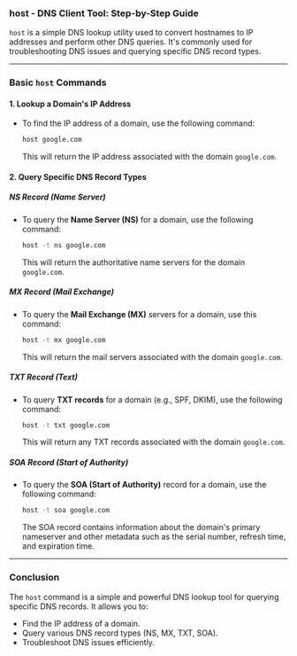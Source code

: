 ### **host - DNS Client Tool: Step-by-Step Guide**

`host` is a simple DNS lookup utility used to convert hostnames to IP addresses and perform other DNS queries. It's commonly used for troubleshooting DNS issues and querying specific DNS record types.

---

### **Basic `host` Commands**

#### **1. Lookup a Domain's IP Address**
- To find the IP address of a domain, use the following command:
  ```bash
  host google.com
  ```
  This will return the IP address associated with the domain `google.com`.

#### **2. Query Specific DNS Record Types**

##### **NS Record (Name Server)**
- To query the **Name Server (NS)** for a domain, use the following command:
  ```bash
  host -t ns google.com
  ```
  This will return the authoritative name servers for the domain `google.com`.

##### **MX Record (Mail Exchange)**
- To query the **Mail Exchange (MX)** servers for a domain, use this command:
  ```bash
  host -t mx google.com
  ```
  This will return the mail servers associated with the domain `google.com`.

##### **TXT Record (Text)**
- To query **TXT records** for a domain (e.g., SPF, DKIM), use the following command:
  ```bash
  host -t txt google.com
  ```
  This will return any TXT records associated with the domain `google.com`.

##### **SOA Record (Start of Authority)**
- To query the **SOA (Start of Authority)** record for a domain, use the following command:
  ```bash
  host -t soa google.com
  ```
  The SOA record contains information about the domain's primary nameserver and other metadata such as the serial number, refresh time, and expiration time.

---

### **Conclusion**

The `host` command is a simple and powerful DNS lookup tool for querying specific DNS records. It allows you to:
- Find the IP address of a domain.
- Query various DNS record types (NS, MX, TXT, SOA).
- Troubleshoot DNS issues efficiently.

